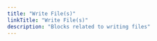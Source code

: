 ```yaml
---
title: "Write File(s)"
linkTitle: "Write File(s)"
description: "Blocks related to writing files"
---
```

